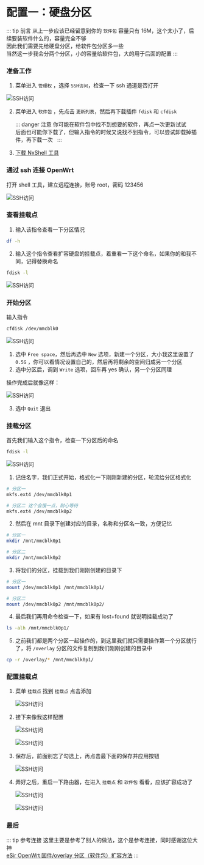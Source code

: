 # 配置一：硬盘分区

::: tip 前言
从上一步应该已经留意到你的 `软件包` 容量只有 16M，这个太小了，后续要装软件什么的，容量完全不够<br>
因此我们需要先给硬盘分区，给软件包分区多一些<br>
当然这一步我会分两个分区，小的容量给软件包，大的用于后面的配置
:::

### 准备工作

1. 菜单进入 `管理权` ，选择 `SSH访问`，检查一下 ssh 通道是否打开

![SSH访问](/JDC刷机/03/允许ssh访问.png)

2. 菜单进入 `软件包` ，先点击 `更新列表`，然后再下载插件 `fdisk` 和 `cfdisk`

   ::: danger 注意
   你可能在软件包中找不到想要的软件，再点一次更新试试<br>
   后面也可能你下载了，但输入指令的时候又说找不到指令，可以尝试卸载掉插件，再下载一次  
   :::

3. [下载 NxShell 工具](https://nxshell.github.io/)

### 通过 ssh 连接 OpenWrt

打开 shell 工具，建立远程连接，账号 root，密码 123456

![SSH访问](/JDC刷机/03/ssh连接.png)

### 查看挂载点

1. 输入该指令查看一下分区情况

```sh
df -h
```

2. 输入这个指令查看扩容硬盘的挂载点，着重看一下这个命名，如果你的和我不同，记得替换命名

```sh
fdisk -l
```

![SSH访问](/JDC刷机/03/配置-1.png)

### 开始分区

输入指令

```sh
cfdisk /dev/mmcblk0
```

![SSH访问](/JDC刷机/03/配置-2.png)

1. 选中 `Free space`，然后再选中 `New` 选项，新建一个分区，大小我这里设置了 `0.5G` ，你可以看情况设置自己的，然后再将剩余的空间归成另一个分区
2. 选中分区后，调到 `Write` 选项，回车再 yes 确认，另一个分区同理

操作完成后就像这样：

![SSH访问](/JDC刷机/03/配置-3.png)

3. 选中 `Quit` 退出

### 挂载分区

首先我们输入这个指令，检查一下分区后的命名

```sh
fdisk -l
```

![SSH访问](/JDC刷机/03/配置-4.png)

1. 记住名字，我们正式开始，格式化一下刚刚新建的分区，轮流给分区格式化

```sh
# 分区一
mkfs.ext4 /dev/mmcblk0p1

# 分区二 这个会慢一点，耐心等待
mkfs.ext4 /dev/mmcblk0p2

```

2. 然后在 mnt 目录下创建对应的目录，名称和分区名一致，方便记忆

```sh
# 分区一
mkdir /mnt/mmcblk0p1

# 分区二
mkdir /mnt/mmcblk0p2

```

3. 将我们的分区，挂载到我们刚刚创建的目录下

```sh
# 分区一
mount /dev/mmcblk0p1 /mnt/mmcblk0p1/

# 分区二
mount /dev/mmcblk0p2 /mnt/mmcblk0p2/

```

4. 最后我们再用命令检查一下，如果有 lost+found 就说明挂载成功了

```sh
ls -alh /mnt/mmcblk0p1/
```

5. 之前我们都是两个分区一起操作的，到这里我们就只需要操作第一个分区就行了，将 `/overlay` 分区的文件复制到我们刚刚创建的目录中

```sh
cp -r /overlay/* /mnt/mmcblk0p1/
```

### 配置挂载点

1. 菜单 `挂载点` 找到 `挂载点` 点击添加

   ![SSH访问](/JDC刷机/03/配置-5.png)

2. 接下来像我这样配置

   ![SSH访问](/JDC刷机/03/挂载点-1.png)

   ![SSH访问](/JDC刷机/03/挂载点-2.png)

3. 保存后，前面别忘了勾选上，再点击最下面的保存并应用按钮

   ![SSH访问](/JDC刷机/03/挂载点-3.png)

4. 弄好之后，重启一下路由器，在进入 `挂载点` 和 `软件包` 看看，应该扩容成功了

   ![SSH访问](/JDC刷机/03/挂载点-4.png)

   ![SSH访问](/JDC刷机/03/挂载点-5.png)

### 最后

::: tip 参考连接
这里主要是参考了别人的做法，这个是参考连接，同时感谢这位大神<br>
[eSir OpenWrt 固件/overlay 分区（软件包）扩容方法](https://zhuanlan.zhihu.com/p/652959325)
:::
